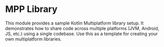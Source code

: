 # MPP Library

This module provides a sample Kotlin Multiplatform library setup. It demonstrates how to share code across multiple
platforms (JVM, Android, JS, etc.) using a single codebase. Use this as a template for creating your own 
multiplatform libraries.

